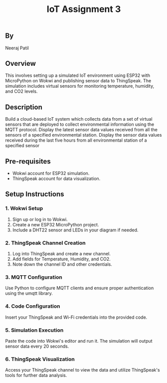 <!DOCTYPE html>
<html lang="en">
<head>
    <meta charset="UTF-8">
    <meta name="viewport" content="width=device-width, initial-scale=1.0">
</head>
<body>
    <header>
        <h1>IoT Assignment 3</h1>
    </header>
    
  <section>
      <h2>By</h2>
      <p>Neeraj Patil</p>
      
  </section>
  
  <section>
      <h2>Overview</h2>
      <p>This involves setting up a simulated IoT environment using ESP32 with MicroPython on Wokwi and publishing sensor data to ThingSpeak. The simulation includes virtual sensors for monitoring temperature, humidity, and CO2 levels.</p>
  </section>
    <section>
      <h2>Description</h2>
      <p>Build a cloud-based IoT system which collects data from a set of virtual sensors that are
deployed to collect environmental information using the MQTT protocol.
Display the latest sensor data values received from all the sensors of a specified environmental
station.
Display the sensor data values received during the last five hours from all environmental station
of a specified sensor</p>
  </section>
  <section>
      <h2>Pre-requisites</h2>
      <ul>
          <li>Wokwi account for ESP32 simulation.</li>
          <li>ThingSpeak account for data visualization.</li>
      </ul>
  </section>
  
  <section>
      <h2>Setup Instructions</h2>
      <h3>1. Wokwi Setup</h3>
      <ol>
          <li>Sign up or log in to Wokwi.</li>
          <li>Create a new ESP32 MicroPython project.</li>
          <li>Include a DHT22 sensor and LEDs in your diagram if needed.</li>
      </ol>

  <h3>2. ThingSpeak Channel Creation</h3>
  <ol>
      <li>Log into ThingSpeak and create a new channel.</li>
      <li>Add fields for Temperature, Humidity, and CO2.</li>
      <li>Note down the channel ID and other credentials.</li>
  </ol>

  <h3>3. MQTT Configuration</h3>
  <p>Use Python to configure MQTT clients and ensure proper authentication using the umqtt library.
</p>

  <h3>4. Code Configuration</h3>
  <p>Insert your ThingSpeak and Wi-Fi credentials into the provided code.</p>

  <h3>5. Simulation Execution</h3>
  <p>Paste the code into Wokwi's editor and run it. The simulation will output sensor data every 20 seconds.</p>

  <h3>6. ThingSpeak Visualization</h3>
  <p>Access your ThingSpeak channel to view the data and utilize ThingSpeak's tools for further data analysis.</p>
  </section>
  
</body>
</html>

